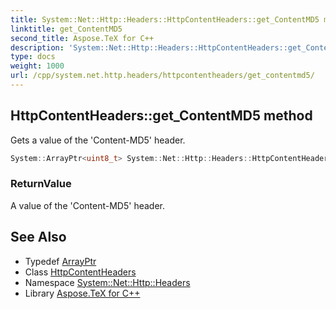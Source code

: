 ```yaml
---
title: System::Net::Http::Headers::HttpContentHeaders::get_ContentMD5 method
linktitle: get_ContentMD5
second_title: Aspose.TeX for C++
description: 'System::Net::Http::Headers::HttpContentHeaders::get_ContentMD5 method. Gets a value of the ''Content-MD5'' header in C++.'
type: docs
weight: 1000
url: /cpp/system.net.http.headers/httpcontentheaders/get_contentmd5/
---
```

## HttpContentHeaders::get_ContentMD5 method


Gets a value of the 'Content-MD5' header.

```cpp
System::ArrayPtr<uint8_t> System::Net::Http::Headers::HttpContentHeaders::get_ContentMD5()
```


### ReturnValue

A value of the 'Content-MD5' header.

## See Also

* Typedef [ArrayPtr](../../../system/arrayptr/)
* Class [HttpContentHeaders](../)
* Namespace [System::Net::Http::Headers](../../)
* Library [Aspose.TeX for C++](../../../)
